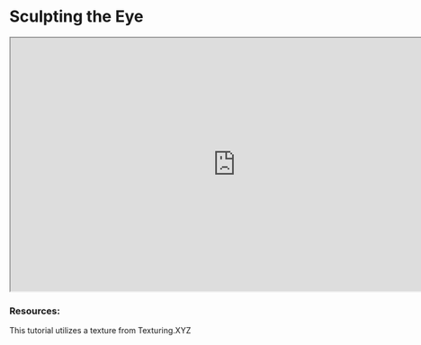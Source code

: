 # Sculpting the Eye

<p><iframe title="YouTube video player" src="https://www.youtube.com/embed/gnLAn4_J5qE?rel=0" width="800" height="450" allowfullscreen="allowfullscreen" allow="accelerometer; autoplay; clipboard-write; encrypted-media; gyroscope; picture-in-picture"></iframe></p>
<h3>Resources:</h3>
<p>This tutorial utilizes a texture from Texturing.XYZ</p>